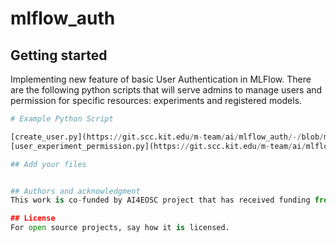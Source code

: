 # mlflow_auth



## Getting started

Implementing new feature of basic User Authentication in MLFlow.
There are the following python scripts that will serve admins to manage users and permission for specific resources: experiments and registered models.

```python
# Example Python Script

[create_user.py](https://git.scc.kit.edu/m-team/ai/mlflow_auth/-/blob/main/create_user.py): Contains methods to create new users, update passwords, update standard users as admin and finally delete existing users are written
[user_experiment_permission.py](https://git.scc.kit.edu/m-team/ai/mlflow_auth/-/blob/main/user_experiment_permission.py): Contain Methods to create new permissions to users for a given experiment, update existing experiment permission and delete them

## Add your files


## Authors and acknowledgment
This work is co-funded by AI4EOSC project that has received funding from the European Union's Horizon Europe 2022 research and innovation programme under agreement No 101058593

## License
For open source projects, say how it is licensed.
